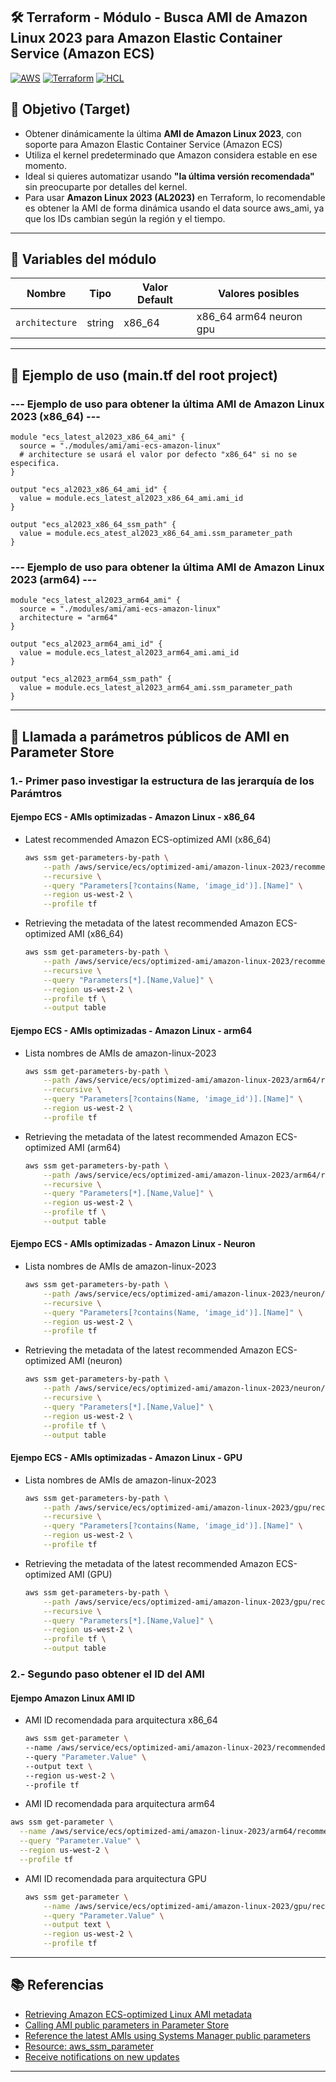 ## 🛠️ Terraform - Módulo - Busca AMI de Amazon Linux 2023 para Amazon Elastic Container Service (Amazon ECS)
 
[![AWS](https://img.shields.io/badge/AWS-%23FF9900.svg?logo=amazon-web-services&logoColor=white)](#)
[![Terraform](https://img.shields.io/badge/IaC-Terraform-623CE4?logo=terraform&logoColor=white)](#)
[![HCL](https://img.shields.io/badge/Language-HCL-blueviolet)](#)

## 🎯 Objetivo (Target)
- Obtener dinámicamente la última **AMI de Amazon Linux 2023**, con soporte para Amazon Elastic Container Service (Amazon ECS)
- Utiliza el kernel predeterminado que Amazon considera estable en ese momento.
- Ideal si quieres automatizar usando **"la última versión recomendada"** sin preocuparte por detalles del kernel.
- Para usar **Amazon Linux 2023 (AL2023)** en Terraform, lo recomendable es obtener la AMI de forma dinámica usando el data source aws_ami, ya que los IDs cambian según la región y el tiempo.

---

## 🔧 Variables del módulo

| Nombre                | Tipo         | Valor Default         |Valores posibles         |
|-----------------------|--------------|-----------------------|-------------------------|
| `architecture`        | string       | x86_64                | x86_64 arm64 neuron gpu |

---

## 🧪 Ejemplo de uso (main.tf del root project)
### --- Ejemplo de uso para obtener la última AMI de Amazon Linux 2023 (x86_64) ---
```hcl
module "ecs_latest_al2023_x86_64_ami" {
  source = "./modules/ami/ami-ecs-amazon-linux"
  # architecture se usará el valor por defecto "x86_64" si no se especifica.
}

output "ecs_al2023_x86_64_ami_id" {
  value = module.ecs_latest_al2023_x86_64_ami.ami_id
}

output "ecs_al2023_x86_64_ssm_path" {
  value = module.ecs_atest_al2023_x86_64_ami.ssm_parameter_path
}
```

### --- Ejemplo de uso para obtener la última AMI de Amazon Linux 2023 (arm64) ---
```hcl
module "ecs_latest_al2023_arm64_ami" {
  source = "./modules/ami/ami-ecs-amazon-linux"
  architecture = "arm64"
}

output "ecs_al2023_arm64_ami_id" {
  value = module.ecs_latest_al2023_arm64_ami.ami_id
}

output "ecs_al2023_arm64_ssm_path" {
  value = module.ecs_latest_al2023_arm64_ami.ssm_parameter_path
}
```

---

## 📌 Llamada a parámetros públicos de AMI en Parameter Store
### 1.- Primer paso investigar la estructura de las jerarquía de los Parámtros
#### Ejempo ECS - AMIs optimizadas - Amazon Linux - x86_64
- Latest recommended Amazon ECS-optimized AMI (x86_64)
    ```bash
    aws ssm get-parameters-by-path \
        --path /aws/service/ecs/optimized-ami/amazon-linux-2023/recommended \
        --recursive \
        --query "Parameters[?contains(Name, 'image_id')].[Name]" \
        --region us-west-2 \
        --profile tf
    ```
- Retrieving the metadata of the latest recommended Amazon ECS-optimized AMI (x86_64)
    ```bash
    aws ssm get-parameters-by-path \
        --path /aws/service/ecs/optimized-ami/amazon-linux-2023/recommended \
        --recursive \
        --query "Parameters[*].[Name,Value]" \
        --region us-west-2 \
        --profile tf \
        --output table
    ```
#### Ejempo ECS - AMIs optimizadas - Amazon Linux - arm64
- Lista nombres de AMIs de amazon-linux-2023
    ```bash
    aws ssm get-parameters-by-path \
        --path /aws/service/ecs/optimized-ami/amazon-linux-2023/arm64/recommended \
        --recursive \
        --query "Parameters[?contains(Name, 'image_id')].[Name]" \
        --region us-west-2 \
        --profile tf
    ```
- Retrieving the metadata of the latest recommended Amazon ECS-optimized AMI (arm64)
    ```bash
    aws ssm get-parameters-by-path \
        --path /aws/service/ecs/optimized-ami/amazon-linux-2023/arm64/recommended \
        --recursive \
        --query "Parameters[*].[Name,Value]" \
        --region us-west-2 \
        --profile tf \
        --output table
    ```
#### Ejempo ECS - AMIs optimizadas - Amazon Linux - Neuron
- Lista nombres de AMIs de amazon-linux-2023
    ```bash
    aws ssm get-parameters-by-path \
        --path /aws/service/ecs/optimized-ami/amazon-linux-2023/neuron/recommended \
        --recursive \
        --query "Parameters[?contains(Name, 'image_id')].[Name]" \
        --region us-west-2 \
        --profile tf
    ```
- Retrieving the metadata of the latest recommended Amazon ECS-optimized AMI (neuron)
    ```bash
    aws ssm get-parameters-by-path \
        --path /aws/service/ecs/optimized-ami/amazon-linux-2023/neuron/recommended \
        --recursive \
        --query "Parameters[*].[Name,Value]" \
        --region us-west-2 \
        --profile tf \
        --output table
    ```
#### Ejempo ECS - AMIs optimizadas - Amazon Linux - GPU
- Lista nombres de AMIs de amazon-linux-2023
    ```bash
    aws ssm get-parameters-by-path \
        --path /aws/service/ecs/optimized-ami/amazon-linux-2023/gpu/recommended \
        --recursive \
        --query "Parameters[?contains(Name, 'image_id')].[Name]" \
        --region us-west-2 \
        --profile tf
    ```
- Retrieving the metadata of the latest recommended Amazon ECS-optimized AMI (GPU)
    ```bash
    aws ssm get-parameters-by-path \
        --path /aws/service/ecs/optimized-ami/amazon-linux-2023/gpu/recommended \
        --recursive \
        --query "Parameters[*].[Name,Value]" \
        --region us-west-2 \
        --profile tf \
        --output table
    ```

###  2.- Segundo paso obtener el ID del AMI
#### Ejempo Amazon Linux AMI ID
- AMI ID recomendada para arquitectura x86_64
    ```bash 
    aws ssm get-parameter \
    --name /aws/service/ecs/optimized-ami/amazon-linux-2023/recommended/image_id \
    --query "Parameter.Value" \
    --output text \
    --region us-west-2 \
    --profile tf
    ```
- AMI ID recomendada para arquitectura arm64
```bash
aws ssm get-parameter \
  --name /aws/service/ecs/optimized-ami/amazon-linux-2023/arm64/recommended/image_id \
  --query "Parameter.Value" \
  --region us-west-2 \
  --profile tf
```
- AMI ID recomendada para arquitectura GPU
    ```bash
    aws ssm get-parameter \
        --name /aws/service/ecs/optimized-ami/amazon-linux-2023/gpu/recommended/image_id \
        --query "Parameter.Value" \
        --output text \
        --region us-west-2 \
        --profile tf
    ```

---

## 📚 Referencias
- [Retrieving Amazon ECS-optimized Linux AMI metadata](https://docs.aws.amazon.com/AmazonECS/latest/developerguide/retrieve-ecs-optimized_AMI.html)
- [Calling AMI public parameters in Parameter Store](https://docs.aws.amazon.com/systems-manager/latest/userguide/parameter-store-public-parameters-ami.html)
- [Reference the latest AMIs using Systems Manager public parameters](https://docs.aws.amazon.com/AWSEC2/latest/UserGuide/finding-an-ami-parameter-store.html)
- [Resource: aws_ssm_parameter](https://registry.terraform.io/providers/hashicorp/aws/latest/docs/resources/ssm_parameter)
- [Receive notifications on new updates](https://docs.aws.amazon.com/linux/al2023/ug/receive-update-notification.html)

---